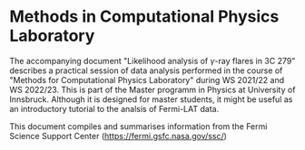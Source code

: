 # Methods in Computational Physics Laboratory

The accompanying document "Likelihood analysis of $\gamma$-ray flares in 3C 279" describes a practical session of data analysis performed in the course of "Methods for Computational Physics Laboratory" during WS 2021/22 and WS 2022/23. 
This is part of the Master programm in Physics at University of Innsbruck. Although it is designed for master students, it might be useful as an introductory tutorial to the analsis of Fermi-LAT data.

This document compiles and summarises information from the Fermi Science Support Center (https://fermi.gsfc.nasa.gov/ssc/)
